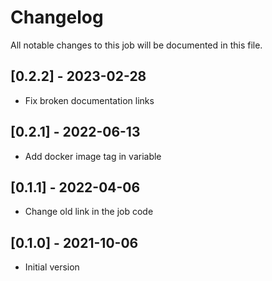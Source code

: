 # Changelog
All notable changes to this job will be documented in this file.

## [0.2.2] - 2023-02-28
* Fix broken documentation links

## [0.2.1] - 2022-06-13
* Add docker image tag in variable 

## [0.1.1] - 2022-04-06
* Change old link in the job code

## [0.1.0] - 2021-10-06
* Initial version